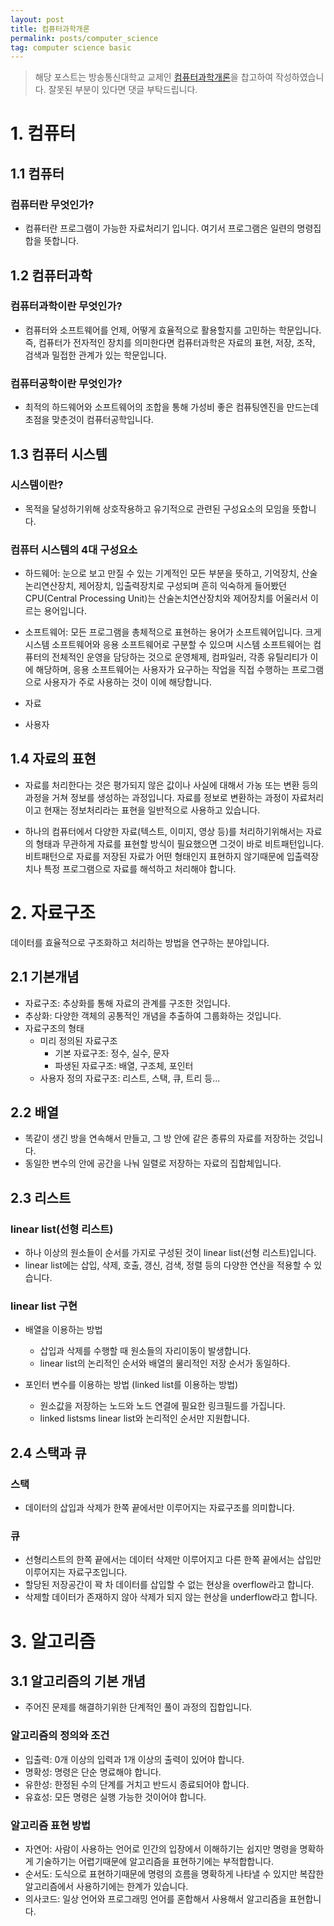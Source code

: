 ```yaml
---
layout: post
title: 컴퓨터과학개론
permalink: posts/computer_science
tag: computer science basic
---
```


> 해당 포스트는 방송통신대학교 교제인 [컴퓨터과학개론](http://press.knou.ac.kr/goods/textBookView.do?condCmdtCode=9788920015120&condLscValue=001&condYr=&condSmst=)을 찹고하여 작성하였습니다. 잘못된 부분이 있다면 댓글 부탁드립니다.

# 1. 컴퓨터

## 1.1 컴퓨터

### 컴퓨터란 무엇인가?

- 컴퓨터란 프로그램이 가능한 자료처리기 입니다. 여기서 프로그램은 일련의 명령집합을 뜻합니다.

## 1.2 컴퓨터과학

### 컴퓨터과학이란 무엇인가?

- 컴퓨터와 소프트웨어를 언제, 어떻게 효율적으로 활용할지를 고민하는 학문입니다. 즉, 컴퓨터가 전자적인 장치를 의미한다면 컴퓨터과학은 자료의 표현, 저장, 조작, 검색과 밀접한 관계가 있는 학문입니다.

### 컴퓨터공학이란 무엇인가?

- 최적의 하드웨어와 소프트웨어의 조합을 통해 가성비 좋은 컴퓨팅엔진을 만드는데 초점을 맞춘것이 컴퓨터공학입니다.

## 1.3 컴퓨터 시스템

### 시스템이란?

- 목적을 달성하기위해 상호작용하고 유기적으로 관련된 구성요소의 모임을 뜻합니다.

### 컴퓨터 시스템의 4대 구성요소

- 하드웨어: 눈으로 보고 만질 수 있는 기계적인 모든 부분을 뜻하고, 기억장치, 산술논리연산장치, 제어장치, 입출력장치로 구성되며 흔히 익숙하게 들어봤던 CPU(Central Processing Unit)는 산술논치연산장치와 제어장치를 어울러서 이르는 용어입니다.

- 소프트웨어: 모든 프로그램을 총체적으로 표현하는 용어가 소프트웨어입니다. 크게 시스템 소프트웨어와 응용 소프트웨어로 구분할 수 있으며 시스템 소프트웨어는 컴퓨터의 전체적인 운영을 담당하는 것으로 운영체제, 컴파일러, 각종 유틸리티가 이에 해당하며, 응용 소프트웨어는 사용자가 요구하는 작업을 직접 수행하는 프로그램으로 사용자가 주로 사용하는 것이 이에 해당합니다.

- 자료

- 사용자

## 1.4 자료의 표현

- 자료를 처리한다는 것은 평가되지 않은 값이나 사실에 대해서 가농 또는 변환 등의 과정을 거쳐 정보를 생성하는 과정입니다. 자료를 정보로 변환하는 과정이 자료처리이고 현재는 정보처리라는 표현을 일반적으로 사용하고 있습니다.

- 하나의 컴퓨터에서 다양한 자료(텍스트, 이미지, 영상 등)를 처리하기위해서는 자료의 형태과 무관하게 자료를 표현할 방식이 필요했으면 그것이 바로 비트패턴입니다. 비트패턴으로 자료를 저장된 자료가 어떤 형태인지 표현하지 않기때문에 입출력장치나 특정 프로그램으로 자료를 해석하고 처리해야 합니다.

# 2. 자료구조

데이터를 효율적으로 구조화하고 처리하는 방법을 연구하는 분야입니다.

## 2.1 기본개념

- 자료구조: 추상화를 통해 자료의 관계를 구조한 것입니다.
- 추상화: 다양한 객체의 공통적인 개념을 추출하여 그룹화하는 것입니다.
- 자료구조의 형태
  - 미리 정의된 자료구조
    - 기본 자료구조: 정수, 실수, 문자
    - 파생된 자료구조: 배열, 구조체, 포인터
  - 사용자 정의 자료구조: 리스트, 스택, 큐, 트리 등...

## 2.2 배열

- 똑같이 생긴 방을 연속해서 만들고, 그 방 안에 같은 종류의 자료를 저장하는 것입니다.
- 동일한 변수의 안에 공간을 나눠 일렬로 저장하는 자료의 집합체입니다.

## 2.3 리스트

### linear list(선형 리스트)

- 하나 이상의 원소들이 순서를 가지로 구성된 것이 linear list(선형 리스트)입니다.
- linear list에는 삽입, 삭제, 호출, 갱신, 검색, 정렬 등의 다양한 연산을 적용할 수 있습니다.

### linear list 구현

- 배열을 이용하는 방법

  - 삽입과 삭제를 수행할 때 원소들의 자리이동이 발생합니다.
  - linear list의 논리적인 순서와 배열의 물리적인 저장 순서가 동일하다.

- 포인터 변수를 이용하는 방법 (linked list를 이용하는 방법)
  - 원소값을 저장하는 노드와 노드 연결에 필요한 링크필드를 가집니다.
  - linked listsms linear list와 논리적인 순서만 지원합니다.

## 2.4 스택과 큐

### 스택

- 데이터의 삽입과 삭제가 한쪽 끝에서만 이루어지는 자료구조를 의미합니다.

### 큐

- 선형리스트의 한쪽 끝에서는 데이터 삭제만 이루어지고 다른 한쪽 끝에서는 삽입만 이루어지는 자료구조입니다.
- 할당된 저장공간이 꽉 차 데이터를 삽입할 수 없는 현상을 overflow라고 합니다.
- 삭제할 데이터가 존재하지 않아 삭제가 되지 않는 현상을 underflow라고 합니다.

# 3. 알고리즘

## 3.1 알고리즘의 기본 개념

- 주어진 문제를 해결하기위한 단계적인 풀이 과정의 집합입니다.

### 알고리즘의 정의와 조건

- 입출력: 0개 이상의 입력과 1개 이상의 출력이 있어야 합니다.
- 명확성: 명령은 단순 명료해야 합니다.
- 유한성: 한정된 수의 단계를 거치고 반드시 종료되어야 합니다.
- 유효성: 모든 명령은 실행 가능한 것이어야 합니다.

### 알고리즘 표현 방법

- 자연어: 사람이 사용하는 언어로 인간의 입장에서 이해하기는 쉽지만 명령을 명확하게 기술하기는 어렵기때문에 알고리즘을 표현하기에는 부적합합니다.
- 순서도: 도식으로 표현하기때문에 명령의 흐름을 명확하게 나타낼 수 있지만 복잡한 알고리즘에서 사용하기에는 한계가 있습니다.
- 의사코드: 일상 언어와 프로그래밍 언어를 혼합해서 사용해서 알고리즘을 표현합니다.
